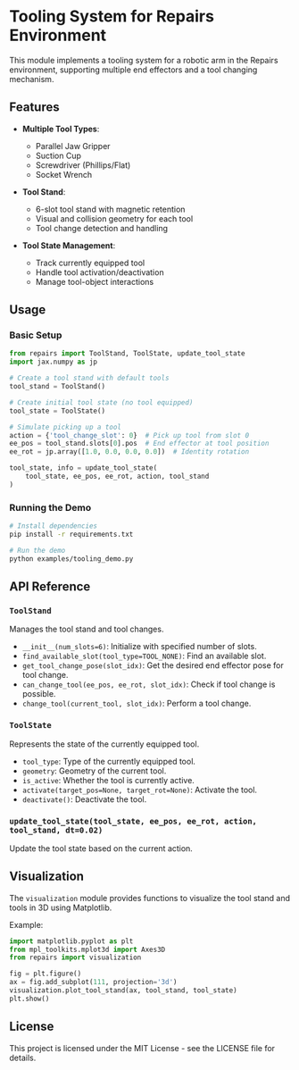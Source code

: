 # Tooling System for Repairs Environment

This module implements a tooling system for a robotic arm in the Repairs environment, supporting multiple end effectors and a tool changing mechanism.

## Features

- **Multiple Tool Types**:
  - Parallel Jaw Gripper
  - Suction Cup
  - Screwdriver (Phillips/Flat)
  - Socket Wrench

- **Tool Stand**:
  - 6-slot tool stand with magnetic retention
  - Visual and collision geometry for each tool
  - Tool change detection and handling

- **Tool State Management**:
  - Track currently equipped tool
  - Handle tool activation/deactivation
  - Manage tool-object interactions

## Usage

### Basic Setup

```python
from repairs import ToolStand, ToolState, update_tool_state
import jax.numpy as jp

# Create a tool stand with default tools
tool_stand = ToolStand()

# Create initial tool state (no tool equipped)
tool_state = ToolState()

# Simulate picking up a tool
action = {'tool_change_slot': 0}  # Pick up tool from slot 0
ee_pos = tool_stand.slots[0].pos  # End effector at tool position
ee_rot = jp.array([1.0, 0.0, 0.0, 0.0])  # Identity rotation

tool_state, info = update_tool_state(
    tool_state, ee_pos, ee_rot, action, tool_stand
)
```

### Running the Demo

```bash
# Install dependencies
pip install -r requirements.txt

# Run the demo
python examples/tooling_demo.py
```

## API Reference

### `ToolStand`

Manages the tool stand and tool changes.

- `__init__(num_slots=6)`: Initialize with specified number of slots.
- `find_available_slot(tool_type=TOOL_NONE)`: Find an available slot.
- `get_tool_change_pose(slot_idx)`: Get the desired end effector pose for tool change.
- `can_change_tool(ee_pos, ee_rot, slot_idx)`: Check if tool change is possible.
- `change_tool(current_tool, slot_idx)`: Perform a tool change.

### `ToolState`

Represents the state of the currently equipped tool.

- `tool_type`: Type of the currently equipped tool.
- `geometry`: Geometry of the current tool.
- `is_active`: Whether the tool is currently active.
- `activate(target_pos=None, target_rot=None)`: Activate the tool.
- `deactivate()`: Deactivate the tool.

### `update_tool_state(tool_state, ee_pos, ee_rot, action, tool_stand, dt=0.02)`

Update the tool state based on the current action.

## Visualization

The `visualization` module provides functions to visualize the tool stand and tools in 3D using Matplotlib.

Example:
```python
import matplotlib.pyplot as plt
from mpl_toolkits.mplot3d import Axes3D
from repairs import visualization

fig = plt.figure()
ax = fig.add_subplot(111, projection='3d')
visualization.plot_tool_stand(ax, tool_stand, tool_state)
plt.show()
```

## License

This project is licensed under the MIT License - see the LICENSE file for details.

